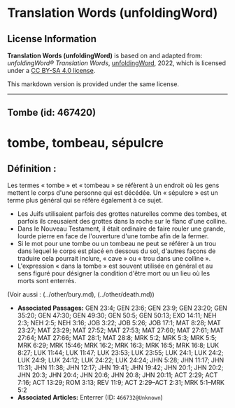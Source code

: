 # Translation Words (unfoldingWord)

## License Information

**Translation Words (unfoldingWord)** is based on and adapted from: _unfoldingWord® Translation Words_, [unfoldingWord](https://unfoldingword.org/utw), 2022, which is licensed under a [CC BY-SA 4.0 license](https://creativecommons.org/licenses/by-sa/4.0/legalcode.en).

This markdown version is provided under the same license.



--------------------------------

## Tombe (id: 467420)

tombe, tombeau, sépulcre
========================

Définition :
------------

Les termes « tombe » et « tombeau » se réfèrent à un endroit où les gens mettent le corps d'une personne qui est décédée. Un « sépulcre » est un terme plus général qui se réfère également à ce sujet.

* Les Juifs utilisaient parfois des grottes naturelles comme des tombes, et parfois ils creusaient des grottes dans la roche sur le flanc d'une colline.
* Dans le Nouveau Testament, il était ordinaire de faire rouler une grande, lourde pierre en face de l'ouverture d'une tombe afin de la fermer.
* Si le mot pour une tombe ou un tombeau ne peut se référer à un trou dans lequel le corps est placé en dessous du sol, d'autres façons de traduire cela pourrait inclure, « cave » ou « trou dans une colline ».
* L'expression « dans la tombe » est souvent utilisée en général et au sens figuré pour désigner la condition d'être mort ou un lieu où les morts sont enterrés.

(Voir aussi : (../other/bury.md), (../other/death.md))

* **Associated Passages:** GEN 23:4; GEN 23:6; GEN 23:9; GEN 23:20; GEN 35:20; GEN 47:30; GEN 49:30; GEN 50:5; GEN 50:13; EXO 14:11; NEH 2:3; NEH 2:5; NEH 3:16; JOB 3:22; JOB 5:26; JOB 17:1; MAT 8:28; MAT 23:27; MAT 23:29; MAT 27:52; MAT 27:53; MAT 27:60; MAT 27:61; MAT 27:64; MAT 27:66; MAT 28:1; MAT 28:8; MRK 5:2; MRK 5:3; MRK 5:5; MRK 6:29; MRK 15:46; MRK 16:2; MRK 16:3; MRK 16:5; MRK 16:8; LUK 8:27; LUK 11:44; LUK 11:47; LUK 23:53; LUK 23:55; LUK 24:1; LUK 24:2; LUK 24:9; LUK 24:12; LUK 24:22; LUK 24:24; JHN 5:28; JHN 11:17; JHN 11:31; JHN 11:38; JHN 12:17; JHN 19:41; JHN 19:42; JHN 20:1; JHN 20:2; JHN 20:3; JHN 20:4; JHN 20:6; JHN 20:8; JHN 20:11; ACT 2:29; ACT 7:16; ACT 13:29; ROM 3:13; REV 11:9; ACT 2:29–ACT 2:31; MRK 5:1–MRK 5:2
* **Associated Articles:** Enterrer  (ID: `466732@Unknown`)

